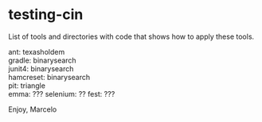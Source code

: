 # testing-cin

List of tools and directories with code that shows how to apply these
tools.

ant: texasholdem<br>
gradle: binarysearch<br>
junit4: binarysearch<br>
hamcreset: binarysearch<br>
pit: triangle<br>
emma: ???
selenium: ??
fest: ???

Enjoy,
Marcelo


